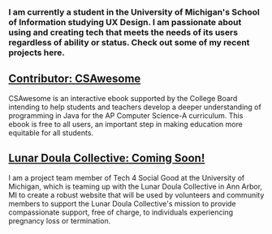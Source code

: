 ### I am currently a student in the University of Michigan's School of Information studying UX Design. I am passionate about using and creating tech that meets the needs of its users regardless of ability or status. Check out some of my recent projects here.

## [Contributor: CSAwesome](https://github.com/bhoffman0/CSAwesome)
CSAwesome is an interactive ebook supported by the College Board intending to help students and teachers develop a deeper understanding of programming in Java for the AP Computer Science-A curriculum. This ebook is free to all users, an important step in making education more equitable for all students.

## [Lunar Doula Collective: Coming Soon!](https://www.facebook.com/LunarDoulaCollective/)
I am a project team member of Tech 4 Social Good at the University of Michigan, which is teaming up with the Lunar Doula Collective in Ann Arbor, MI to create a robust website that will be used by volunteers and community members to support the Lunar Doula Collective's mission to provide compassionate support, free of charge, to individuals experiencing pregnancy loss or termination. 


